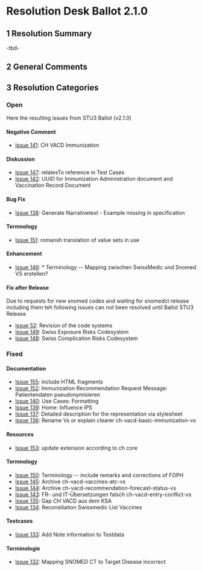 # Resolution Desk Ballot 2.1.0

## 1 Resolution Summary
-tbd-

## 2 General Comments

## 3 Resolution Categories

### Open
Here the resulting issues from STU3 Ballot (v2.1.0)

#### Negative Comment
* [Issue 141](https://github.com/hl7ch/ch-vacd/issues/141): CH VACD Immunization

#### Diskussion
* [Issue 147](https://github.com/hl7ch/ch-vacd/issues/147): relatesTo reference in Test Cases
* [Issue 142](https://github.com/hl7ch/ch-vacd/issues/142): UUID for Immunization Administration document and Vaccination Record Document

#### Bug Fix
* [Issue 138](https://github.com/hl7ch/ch-vacd/issues/138): Generate Narrativetext - Example missing in specification

#### Termnology
* [Issue 151](https://github.com/hl7ch/ch-vacd/issues/151): romansh translation of value sets in use

#### Enhancement
* [Issue 146](https://github.com/hl7ch/ch-vacd/issues/146): * Terminology -- Mapping zwischen SwissMedic und Snomed VS erstellen?

#### Fix after Release
Due to requests for new snomed codes and waiting for snomedct release including them teh following issues can not been resolved until Ballot STU3 Release

* [Issue 52](https://github.com/hl7ch/ch-vacd/issues/52): Revision of the code systems 
* [Issue 149](https://github.com/hl7ch/ch-vacd/issues/149): Swiss Exposure Risks Codesystem
* [Issue 148](https://github.com/hl7ch/ch-vacd/issues/148): Swiss Complication Risks Codesystem


### Fixed
#### Documentation
* [Issue 155](https://github.com/hl7ch/ch-vacd/issues/155): include HTML fragments
* [Issue 152](https://github.com/hl7ch/ch-vacd/issues/152): Immunization Recommendation Request Message: Patientendaten pseudonymisieren
* [Issue 140](https://github.com/hl7ch/ch-vacd/issues/140): Use Cases: Formatting
* [Issue 139](https://github.com/hl7ch/ch-vacd/issues/139): Home: Influence IPS
* [Issue 137](https://github.com/hl7ch/ch-vacd/issues/137): Detailed description for the representation via stylesheet
* [Issue 136](https://github.com/hl7ch/ch-vacd/issues/136): Rename Vs or explain clearer ch-vacd-basic-immunization-vs

#### Resources
* [Issue 153](https://github.com/hl7ch/ch-vacd/issues/153): update extension according to ch core

#### Termnology
* [Issue 150](https://github.com/hl7ch/ch-vacd/issues/150): Terminology -- include remarks and corrections of FOPH 
* [Issue 145](https://github.com/hl7ch/ch-vacd/issues/145): Archive ch-vacd-vaccines-atc-vs
* [Issue 144](https://github.com/hl7ch/ch-vacd/issues/144): Archive ch-vacd-recommendation-forecast-status-vs
* [Issue 143](https://github.com/hl7ch/ch-vacd/issues/143): FR- und IT-Übersetzungen falsch ch-vacd-entry-conflict-vs
* [Issue 135](https://github.com/hl7ch/ch-vacd/issues/135): Gap CH VACD aus dem KSA
* [Issue 134](https://github.com/hl7ch/ch-vacd/issues/134): Reconsiliation Swissmedic List Vaccines


#### Testcases
* [Issue 133](https://github.com/hl7ch/ch-vacd/issues/133): Add Note information to Testdata 

#### Terminologie
* [Issue 132](https://github.com/hl7ch/ch-vacd/issues/132): Mapping SNOMED CT to Target Disease incorrect

